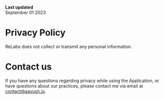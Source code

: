 **Last updated**  
September 01 2023

# Privacy Policy
ReLabs does not collect or transmit any personal information.

# Contact us
If you have any questions regarding privacy while using the Application, or have questions about our practices, please contact me via email at contact@aayush.io.
